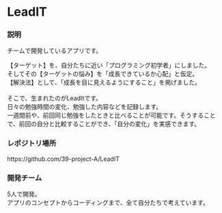 # LeadIT


<h3>説明</h3>
チームで開発しているアプリです。

【ターゲット】を、自分たちに近い「プログラミング初学者」にしました。<br/>
そしてその【ターゲットの悩み】を「成長できているか心配」と仮定。<br/>
【解決法】として、「成長を目に見えるようにすること」を掲げました。<br/>
<br/>
そこで、生まれたのがLeadItです。<br/>
日々の勉強時間の変化、勉強した内容などを記録します。<br/>
一週間前や、前回同じ勉強をしたときと比べることが可能です。そうすることで、前回の自分と比較することができ、「自分の変化」を実感できます。


<h3>レポジトリ場所</h3>
  https://github.com/39-project-A/LeadIT
  
<h3>開発チーム</h3>
5人で開発。<br/>
アプリのコンセプトからコーディングまで、全て自分たちで考えています。

